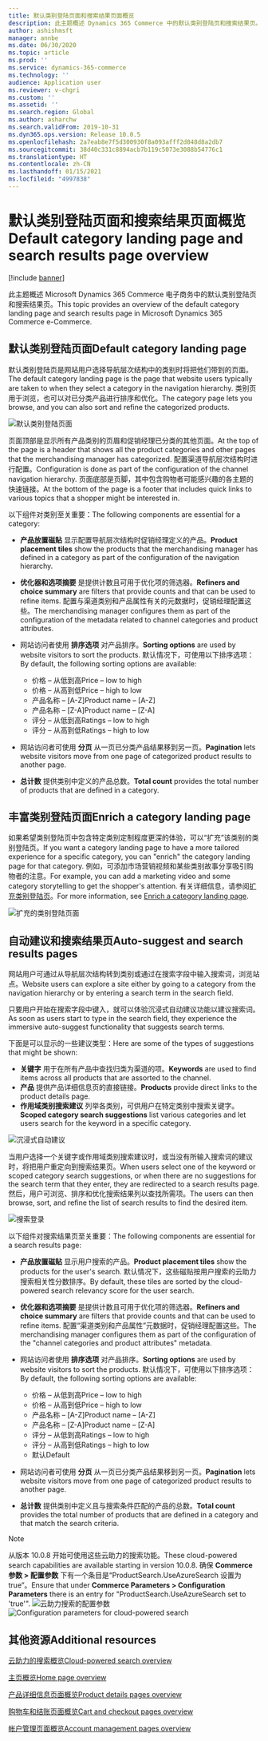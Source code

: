 ```yaml
---
title: 默认类别登陆页面和搜索结果页面概览
description: 此主题概述 Dynamics 365 Commerce 中的默认类别登陆页和搜索结果页。
author: ashishmsft
manager: annbe
ms.date: 06/30/2020
ms.topic: article
ms.prod: ''
ms.service: dynamics-365-commerce
ms.technology: ''
audience: Application user
ms.reviewer: v-chgri
ms.custom: ''
ms.assetid: ''
ms.search.region: Global
ms.author: asharchw
ms.search.validFrom: 2019-10-31
ms.dyn365.ops.version: Release 10.0.5
ms.openlocfilehash: 2a7eab8e7f5d300930f8a093afff2d848d8a2db7
ms.sourcegitcommit: 38d40c331c8894acb7b119c5073e3088b54776c1
ms.translationtype: HT
ms.contentlocale: zh-CN
ms.lasthandoff: 01/15/2021
ms.locfileid: "4997838"
---
```

# <a name="default-category-landing-page-and-search-results-page-overview"></a><span data-ttu-id="f20b1-103">默认类别登陆页面和搜索结果页面概览</span><span class="sxs-lookup"><span data-stu-id="f20b1-103">Default category landing page and search results page overview</span></span>

[!include [banner](includes/banner.md)]

<span data-ttu-id="f20b1-104">此主题概述 Microsoft Dynamics 365 Commerce 电子商务中的默认类别登陆页和搜索结果页。</span><span class="sxs-lookup"><span data-stu-id="f20b1-104">This topic provides an overview of the default category landing page and search results page in Microsoft Dynamics 365 Commerce e-Commerce.</span></span>

## <a name="default-category-landing-page"></a><span data-ttu-id="f20b1-105">默认类别登陆页面</span><span class="sxs-lookup"><span data-stu-id="f20b1-105">Default category landing page</span></span>

<span data-ttu-id="f20b1-106">默认类别登陆页是网站用户选择导航层次结构中的类别时将把他们带到的页面。</span><span class="sxs-lookup"><span data-stu-id="f20b1-106">The default category landing page is the page that website users typically are taken to when they select a category in the navigation hierarchy.</span></span> <span data-ttu-id="f20b1-107">类别页用于浏览，也可以对已分类产品进行排序和优化。</span><span class="sxs-lookup"><span data-stu-id="f20b1-107">The category page lets you browse, and you can also sort and refine the categorized products.</span></span>

![默认类别登陆页面](./media/SimpleCategoryLandingDressCategory.png)

<span data-ttu-id="f20b1-109">页面顶部是显示所有产品类别的页眉和促销经理已分类的其他页面。</span><span class="sxs-lookup"><span data-stu-id="f20b1-109">At the top of the page is a header that shows all the product categories and other pages that the merchandising manager has categorized.</span></span> <span data-ttu-id="f20b1-110">配置渠道导航层次结构时进行配置。</span><span class="sxs-lookup"><span data-stu-id="f20b1-110">Configuration is done as part of the configuration of the channel navigation hierarchy.</span></span> <span data-ttu-id="f20b1-111">页面底部是页脚，其中包含购物者可能感兴趣的各主题的快速链接。</span><span class="sxs-lookup"><span data-stu-id="f20b1-111">At the bottom of the page is a footer that includes quick links to various topics that a shopper might be interested in.</span></span>

<span data-ttu-id="f20b1-112">以下组件对类别至关重要：</span><span class="sxs-lookup"><span data-stu-id="f20b1-112">The following components are essential for a category:</span></span>

- <span data-ttu-id="f20b1-113">**产品放置磁贴** 显示配置导航层次结构时促销经理定义的产品。</span><span class="sxs-lookup"><span data-stu-id="f20b1-113">**Product placement tiles** show the products that the merchandising manager has defined in a category as part of the configuration of the navigation hierarchy.</span></span>
- <span data-ttu-id="f20b1-114">**优化器和选项摘要** 是提供计数且可用于优化项的筛选器。</span><span class="sxs-lookup"><span data-stu-id="f20b1-114">**Refiners and choice summary** are filters that provide counts and that can be used to refine items.</span></span> <span data-ttu-id="f20b1-115">配置与渠道类别和产品属性有关的元数据时，促销经理配置这些。</span><span class="sxs-lookup"><span data-stu-id="f20b1-115">The merchandising manager configures them as part of the configuration of the metadata related to channel categories and product attributes.</span></span>
- <span data-ttu-id="f20b1-116">网站访问者使用 **排序选项** 对产品排序。</span><span class="sxs-lookup"><span data-stu-id="f20b1-116">**Sorting options** are used by website visitors to sort the products.</span></span> <span data-ttu-id="f20b1-117">默认情况下，可使用以下排序选项：</span><span class="sxs-lookup"><span data-stu-id="f20b1-117">By default, the following sorting options are available:</span></span>

    - <span data-ttu-id="f20b1-118">价格 – 从低到高</span><span class="sxs-lookup"><span data-stu-id="f20b1-118">Price – low to high</span></span>
    - <span data-ttu-id="f20b1-119">价格 – 从高到低</span><span class="sxs-lookup"><span data-stu-id="f20b1-119">Price – high to low</span></span>
    - <span data-ttu-id="f20b1-120">产品名称 – \[A-Z\]</span><span class="sxs-lookup"><span data-stu-id="f20b1-120">Product name – \[A-Z\]</span></span>
    - <span data-ttu-id="f20b1-121">产品名称 – \[Z-A\]</span><span class="sxs-lookup"><span data-stu-id="f20b1-121">Product name – \[Z-A\]</span></span>
    - <span data-ttu-id="f20b1-122">评分 – 从低到高</span><span class="sxs-lookup"><span data-stu-id="f20b1-122">Ratings – low to high</span></span>
    - <span data-ttu-id="f20b1-123">评分 – 从高到低</span><span class="sxs-lookup"><span data-stu-id="f20b1-123">Ratings – high to low</span></span>

- <span data-ttu-id="f20b1-124">网站访问者可使用 **分页** 从一页已分类产品结果移到另一页。</span><span class="sxs-lookup"><span data-stu-id="f20b1-124">**Pagination** lets website visitors move from one page of categorized product results to another page.</span></span>
- <span data-ttu-id="f20b1-125">**总计数** 提供类别中定义的产品总数。</span><span class="sxs-lookup"><span data-stu-id="f20b1-125">**Total count** provides the total number of products that are defined in a category.</span></span>

## <a name="enrich-a-category-landing-page"></a><span data-ttu-id="f20b1-126">丰富类别登陆页面</span><span class="sxs-lookup"><span data-stu-id="f20b1-126">Enrich a category landing page</span></span>

<span data-ttu-id="f20b1-127">如果希望类别登陆页中包含特定类别定制程度更深的体验，可以“扩充”该类别的类别登陆页。</span><span class="sxs-lookup"><span data-stu-id="f20b1-127">If you want a category landing page to have a more tailored experience for a specific category, you can "enrich" the category landing page for that category.</span></span> <span data-ttu-id="f20b1-128">例如，可添加市场营销视频和某些类别故事分享吸引购物者的注意。</span><span class="sxs-lookup"><span data-stu-id="f20b1-128">For example, you can add a marketing video and some category storytelling to get the shopper's attention.</span></span> <span data-ttu-id="f20b1-129">有关详细信息，请参阅[扩充类别登陆页](enrich-category-page.md)。</span><span class="sxs-lookup"><span data-stu-id="f20b1-129">For more information, see [Enrich a category landing page](enrich-category-page.md).</span></span>

![扩充的类别登陆页面](./media/CategoryLandingPages.png)

## <a name="auto-suggest-and-search-results-pages"></a><span data-ttu-id="f20b1-131">自动建议和搜索结果页</span><span class="sxs-lookup"><span data-stu-id="f20b1-131">Auto-suggest and search results pages</span></span>

<span data-ttu-id="f20b1-132">网站用户可通过从导航层次结构转到类别或通过在搜索字段中输入搜索词，浏览站点。</span><span class="sxs-lookup"><span data-stu-id="f20b1-132">Website users can explore a site either by going to a category from the navigation hierarchy or by entering a search term in the search field.</span></span>

<span data-ttu-id="f20b1-133">只要用户开始在搜索字段中键入，就可以体验沉浸式自动建议功能以建议搜索词。</span><span class="sxs-lookup"><span data-stu-id="f20b1-133">As soon as users start to type in the search field, they experience the immersive auto-suggest functionality that suggests search terms.</span></span>

<span data-ttu-id="f20b1-134">下面是可以显示的一些建议类型：</span><span class="sxs-lookup"><span data-stu-id="f20b1-134">Here are some of the types of suggestions that might be shown:</span></span>

- <span data-ttu-id="f20b1-135">**关键字** 用于在所有产品中查找归类为渠道的项。</span><span class="sxs-lookup"><span data-stu-id="f20b1-135">**Keywords** are used to find items across all products that are assorted to the channel.</span></span>
- <span data-ttu-id="f20b1-136">**产品** 提供产品详细信息页的直接链接。</span><span class="sxs-lookup"><span data-stu-id="f20b1-136">**Products** provide direct links to the product details page.</span></span>
- <span data-ttu-id="f20b1-137">**作用域类别搜索建议** 列举各类别，可供用户在特定类别中搜索关键字。</span><span class="sxs-lookup"><span data-stu-id="f20b1-137">**Scoped category search suggestions** list various categories and let users search for the keyword in a specific category.</span></span>

![沉浸式自动建议](./media/ImmersiveAutoSuggestUX.png)

<span data-ttu-id="f20b1-139">当用户选择一个关键字或作用域类别搜索建议时，或当没有所输入搜索词的建议时，将把用户重定向到搜索结果页。</span><span class="sxs-lookup"><span data-stu-id="f20b1-139">When users select one of the keyword or scoped category search suggestions, or when there are no suggestions for the search term that they enter, they are redirected to a search results page.</span></span> <span data-ttu-id="f20b1-140">然后，用户可浏览、排序和优化搜索结果列以查找所需项。</span><span class="sxs-lookup"><span data-stu-id="f20b1-140">The users can then browse, sort, and refine the list of search results to find the desired item.</span></span>

![搜索登录](./media/SearchLanding.png)

<span data-ttu-id="f20b1-142">以下组件对搜索结果页至关重要：</span><span class="sxs-lookup"><span data-stu-id="f20b1-142">The following components are essential for a search results page:</span></span>

- <span data-ttu-id="f20b1-143">**产品放置磁贴** 显示用户搜索的产品。</span><span class="sxs-lookup"><span data-stu-id="f20b1-143">**Product placement tiles** show the products for the user's search.</span></span> <span data-ttu-id="f20b1-144">默认情况下，这些磁贴按用户搜索的云助力搜索相关性分数排序。</span><span class="sxs-lookup"><span data-stu-id="f20b1-144">By default, these tiles are sorted by the cloud-powered search relevancy score for the user search.</span></span>
- <span data-ttu-id="f20b1-145">**优化器和选项摘要** 是提供计数且可用于优化项的筛选器。</span><span class="sxs-lookup"><span data-stu-id="f20b1-145">**Refiners and choice summary** are filters that provide counts and that can be used to refine items.</span></span> <span data-ttu-id="f20b1-146">配置“渠道类别和产品属性”元数据时，促销经理配置这些。</span><span class="sxs-lookup"><span data-stu-id="f20b1-146">The merchandising manager configures them as part of the configuration of the "channel categories and product attributes" metadata.</span></span>
- <span data-ttu-id="f20b1-147">网站访问者使用 **排序选项** 对产品排序。</span><span class="sxs-lookup"><span data-stu-id="f20b1-147">**Sorting options** are used by website visitors to sort the products.</span></span> <span data-ttu-id="f20b1-148">默认情况下，可使用以下排序选项：</span><span class="sxs-lookup"><span data-stu-id="f20b1-148">By default, the following sorting options are available:</span></span>

    - <span data-ttu-id="f20b1-149">价格 – 从低到高</span><span class="sxs-lookup"><span data-stu-id="f20b1-149">Price – low to high</span></span>
    - <span data-ttu-id="f20b1-150">价格 – 从高到低</span><span class="sxs-lookup"><span data-stu-id="f20b1-150">Price – high to low</span></span>
    - <span data-ttu-id="f20b1-151">产品名称 – \[A-Z\]</span><span class="sxs-lookup"><span data-stu-id="f20b1-151">Product name – \[A-Z\]</span></span>
    - <span data-ttu-id="f20b1-152">产品名称 – \[Z-A\]</span><span class="sxs-lookup"><span data-stu-id="f20b1-152">Product name – \[Z-A\]</span></span>
    - <span data-ttu-id="f20b1-153">评分 – 从低到高</span><span class="sxs-lookup"><span data-stu-id="f20b1-153">Ratings – low to high</span></span>
    - <span data-ttu-id="f20b1-154">评分 – 从高到低</span><span class="sxs-lookup"><span data-stu-id="f20b1-154">Ratings – high to low</span></span>
    - <span data-ttu-id="f20b1-155">默认</span><span class="sxs-lookup"><span data-stu-id="f20b1-155">Default</span></span>

- <span data-ttu-id="f20b1-156">网站访问者可使用 **分页** 从一页已分类产品结果移到另一页。</span><span class="sxs-lookup"><span data-stu-id="f20b1-156">**Pagination** lets website visitors move from one page of categorized product results to another page.</span></span>
- <span data-ttu-id="f20b1-157">**总计数** 提供类别中定义且与搜索条件匹配的产品的总数。</span><span class="sxs-lookup"><span data-stu-id="f20b1-157">**Total count** provides the total number of products that are defined in a category and that match the search criteria.</span></span>

>[!NOTE]
><span data-ttu-id="f20b1-158">从版本 10.0.8 开始可使用这些云助力的搜索功能。</span><span class="sxs-lookup"><span data-stu-id="f20b1-158">These cloud-powered search capabilities are available starting in version 10.0.8.</span></span> <span data-ttu-id="f20b1-159">确保 **Commerce 参数 > 配置参数** 下有一个条目是“ProductSearch.UseAzureSearch 设置为 true”。</span><span class="sxs-lookup"><span data-stu-id="f20b1-159">Ensure that under **Commerce Parameters > Configuration Parameters** there is an entry for "ProductSearch.UseAzureSearch set to 'true'".</span></span> 
<span data-ttu-id="f20b1-160">![云助力搜索的配置参数](./media/CloudPoweredSearchConfigurationParameters.png)</span><span class="sxs-lookup"><span data-stu-id="f20b1-160">![Configuration parameters for cloud-powered search](./media/CloudPoweredSearchConfigurationParameters.png)</span></span>

## <a name="additional-resources"></a><span data-ttu-id="f20b1-161">其他资源</span><span class="sxs-lookup"><span data-stu-id="f20b1-161">Additional resources</span></span>

[<span data-ttu-id="f20b1-162">云助力的搜索概览</span><span class="sxs-lookup"><span data-stu-id="f20b1-162">Cloud-powered search overview</span></span>](cloud-powered-search-overview.md)

[<span data-ttu-id="f20b1-163">主页概览</span><span class="sxs-lookup"><span data-stu-id="f20b1-163">Home page overview</span></span>](quick-tour-home-page.md)

[<span data-ttu-id="f20b1-164">产品详细信息页面概览</span><span class="sxs-lookup"><span data-stu-id="f20b1-164">Product details pages overview</span></span>](quick-tour-pdp.md)

[<span data-ttu-id="f20b1-165">购物车和结账页面概览</span><span class="sxs-lookup"><span data-stu-id="f20b1-165">Cart and checkout pages overview</span></span>](quick-tour-cart-checkout.md)

[<span data-ttu-id="f20b1-166">帐户管理页面概览</span><span class="sxs-lookup"><span data-stu-id="f20b1-166">Account management pages overview</span></span>](quick-tour-account-management.md)

